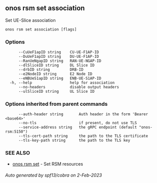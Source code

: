<!--
SPDX-FileCopyrightText: 2019-present Open Networking Foundation <info@opennetworking.org>

SPDX-License-Identifier: Apache-2.0
-->

## onos rsm set association

Set UE-Slice association

```
onos rsm set association [flags]
```

### Options

```
      --CuUeF1apID string    CU-UE-F1AP-ID
      --DuUeF1apID string    DU-UE-F1AP-ID
      --RanUeNgapID string   RAN-UE-NGAP-ID
      --dlSliceID string     DL Slice ID
      --drbID string         DRB-ID
      --e2NodeID string      E2 Node ID
      --eNBUeS1apID string   ENB-UE-S1AP-ID
  -h, --help                 help for association
      --no-headers           disable output headers
      --ulSliceID string     UL Slice ID
```

### Options inherited from parent commands

```
      --auth-header string       Auth header in the form 'Bearer <base64>'
      --no-tls                   if present, do not use TLS
      --service-address string   the gRPC endpoint (default "onos-rsm:5150")
      --tls-cert-path string     the path to the TLS certificate
      --tls-key-path string      the path to the TLS key
```

### SEE ALSO

* [onos rsm set](onos_rsm_set.md)	 - Set RSM resources

###### Auto generated by spf13/cobra on 2-Feb-2023

